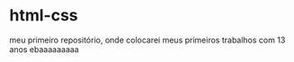 # html-css
 meu primeiro repositório, onde colocarei meus primeiros trabalhos com 13 anos
ebaaaaaaaaa

